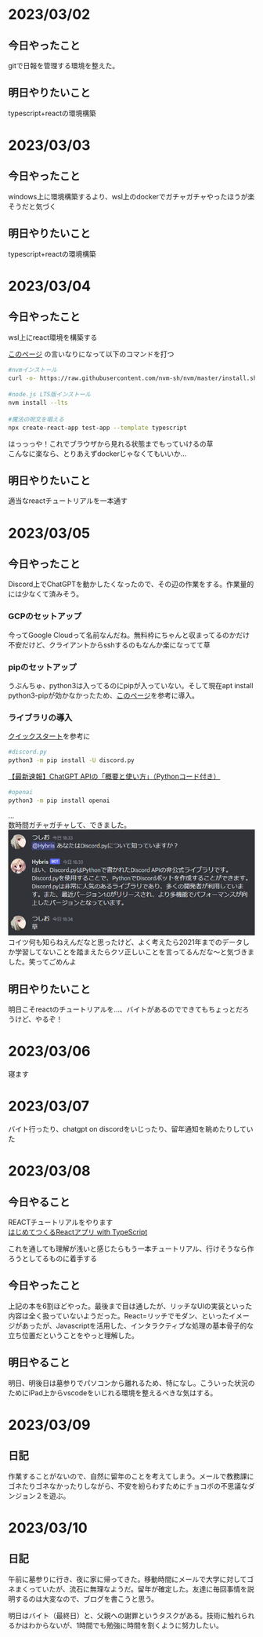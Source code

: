 # 2023/03/02
## 今日やったこと
gitで日報を管理する環境を整えた。
## 明日やりたいこと
typescript+reactの環境構築

# 2023/03/03
## 今日やったこと
windows上に環境構築するより、wsl上のdockerでガチャガチャやったほうが楽そうだと気づく
## 明日やりたいこと
typescript+reactの環境構築

# 2023/03/04
## 今日やったこと
wsl上にreact環境を構築する  
  
[このページ](https://learn.microsoft.com/ja-jp/windows/dev-environment/javascript/nodejs-on-wsl) の言いなりになって以下のコマンドを打つ
```sh
#nvmインストール
curl -o- https://raw.githubusercontent.com/nvm-sh/nvm/master/install.sh | bash

#node.js LTS版インストール
nvm install --lts

#魔法の呪文を唱える
npx create-react-app test-app --template typescript
```
はっっっや！これでブラウザから見れる状態までもっていけるの草  
こんなに楽なら、とりあえずdockerじゃなくてもいいか…
## 明日やりたいこと
適当なreactチュートリアルを一本通す

# 2023/03/05
## 今日やったこと
Discord上でChatGPTを動かしたくなったので、その辺の作業をする。作業量的には少なくて済みそう。  
### GCPのセットアップ
今ってGoogle Cloudって名前なんだね。無料枠にちゃんと収まってるのかだけ不安だけど、クライアントからsshするのもなんか楽になってて草
### pipのセットアップ
うぶんちゅ、python3は入ってるのにpipが入っていない。そして現在apt install python3-pipが効かなかったため、[このページ](https://www.bioerrorlog.work/entry/install-pip-pip3-ubuntu)を参考に導入。
### ライブラリの導入
[クイックスタート](https://discordpy.readthedocs.io/ja/latest/quickstart.html)を参考に
```sh
#discord.py
python3 -m pip install -U discord.py
```
[【最新速報】ChatGPT APIの「概要と使い方」（Pythonコード付き）](https://zenn.dev/umi_mori/articles/chatgpt-api-python)  
```sh
#openai
python3 -m pip install openai
```
…  
数時間ガチャガチャして、できました。  
![会話](/pictures/2023-03-05-183448.png)  
コイツ何も知らねえんだなと思ったけど、よく考えたら2021年までのデータしか学習してないことを踏まえたらクソ正しいことを言ってるんだな～と気づきました。笑ってごめんよ

## 明日やりたいこと
明日こそreactのチュートリアルを…、バイトがあるのでできてもちょっとだろうけど、やるぞ！

# 2023/03/06
寝ます

# 2023/03/07
バイト行ったり、chatgpt on discordをいじったり、留年通知を眺めたりしていた

# 2023/03/08
## 今日やること
REACTチュートリアルをやります  
[はじめてつくるReactアプリ with TypeScript](https://amzn.asia/d/hwoNFMG)  
  
これを通しても理解が浅いと感じたらもう一本チュートリアル、行けそうなら作ろうとしてるものに着手する

## 今日やったこと
上記の本を6割ほどやった。最後まで目は通したが、リッチなUIの実装といった内容は全く扱っていないようだった。React=リッチでモダン、といったイメージがあったが、Javascriptを活用した、インタラクティブな処理の基本骨子的な立ち位置だということをやっと理解した。

## 明日やること
明日、明後日は墓参りでパソコンから離れるため、特になし。こういった状況のためにiPad上からvscodeをいじれる環境を整えるべきな気はする。

# 2023/03/09
## 日記
作業することがないので、自然に留年のことを考えてしまう。メールで教務課にゴネたりゴネなかったりしながら、不安を紛らわすためにチョコボの不思議なダンジョン２を遊ぶ。

# 2023/03/10
## 日記
午前に墓参りに行き、夜に家に帰ってきた。移動時間にメールで大学に対してゴネまくっていたが、流石に無理なようだ。留年が確定した。友達に毎回事情を説明するのは大変なので、ブログを書こうと思う。

明日はバイト（最終日）と、父親への謝罪というタスクがある。技術に触れられるかはわからないが、1時間でも勉強に時間を割くように努力したい。